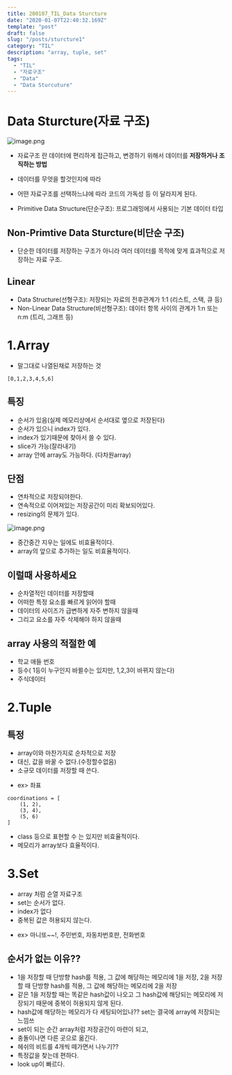 ```yaml
---
title: 200107_TIL_Data Sturcture
date: "2020-01-07T22:40:32.169Z"
template: "post"
draft: false
slug: "/posts/sturcture1"
category: "TIL"
description: "array, tuple, set"
tags:
  - "TIL"
  - "자료구조"
  - "Data"
  - "Data Sturcuture"
---
```


# Data Sturcture(자료 구조)

![image.png](https://images.velog.io/post-images/jotang/98ff2bc0-31db-11ea-b5c5-2f2d7a673cc4/image.png)

- 자료구조 란 데이터에 편리하게 접근하고, 변경하기 위해서 데이터를 **저장하거나 조직하는 방법**
- 데이터를 무엇을 할것인지에 따라
- 어떤 자료구조를 선택하느냐에 따라 코드의 가독성 등 이 달라지게 된다.

- Primitive Data Structure(단순구조): 프로그래밍에서 사용되는 기본 데이터 타입

## Non-Primtive Data Sturcture(비단순 구조)

- 단순한 데이터를 저장하는 구조가 아니라 여러 데이터를 목적에 맞게 효과적으로 저장하는 자료 구조.

## Linear

- Data Structure(선형구조): 저장되는 자료의 전후관계가 1:1 (리스트, 스택, 큐 등)
- Non-Linear Data Structure(비선형구조): 데이터 항목 사이의 관계가 1:n 또는 n:m (트리, 그래프 등)

# 1.Array

- 말그대로 나열된채로 저장하는 것

```
[0,1,2,3,4,5,6]
```

## 특징

- 순서가 있음(실제 메모리상에서 순서대로 옆으로 저장된다)
- 순서가 있으니 index가 있다.
- index가 있기때문에 찾아서 쓸 수 있다.
- slice가 가능(잘라내기)
- array 안에 array도 가능하다. (다차원array)

## 단점

- 연차적으로 저장되야한다.
- 연속적으로 이어져있는 저장공간이 미리 확보되어있다.
- resizing의 문제가 있다.

![image.png](https://images.velog.io/post-images/jotang/8ae29fb0-31de-11ea-bbeb-970b96b1b861/image.png)

- 중간중간 지우는 일에도 비효율적이다.
- array의 앞으로 추가하는 일도 비효율적이다.

## 이럴때 사용하세요

- 순차열적인 데이터를 저장할때
- 어떠한 특정 요소를 빠르게 읽어야 할때
- 데이터의 사이즈가 급변하게 자주 변하지 않을때
- 그리고 요소를 자주 삭제해야 하지 않을때

## array 사용의 적절한 예

- 학교 애들 번호
- 등수( 1등이 누구인지 바뀔수는 있지만, 1,2,3이 바뀌지 않는다)
- 주식데이터

# 2.Tuple

## 특정

- array이와 마찬가지로 순차적으로 저장
- 대신, 값을 바꿀 수 없다.(수정할수없음)
- 소규모 데이터를 저장할 때 쓴다.

* ex> 좌표

```
coordinations = [
    (1, 2),
    (3, 4),
    (5, 6)
]
```

- class 등으로 표현할 수 는 있지만 비효율적이다.
- 메모리가 array보다 효율적이다.

# 3.Set

- array 처럼 순열 자료구조
- set는 순서가 없다.
- index가 없다
- 중복된 값은 허용되지 않는다.

* ex> 마니또~~!, 주민번호, 자동차번호판, 전화번호

## 순서가 없는 이유??

- 1을 저장할 때 단방향 hash를 적용, 그 값에 해당하는 메모리에 1을 저장, 2을 저장할 때 단방향 hash를 적용, 그 값에 해당하는 메모리에 2을 저장
- 같은 1을 저장할 때는 똑같은 hash값이 나오고 그 hash값에 해당되는 메모리에 저장되기 때문에 중복이 허용되지 않게 된다.
- hash값에 해당하는 메모리가 다 세팅되어있나?? set는 결국에 array에 저장되는 느낌쓰
- set이 되는 순간 array처럼 저장공간이 마련이 되고,
- 충돌이나면 다른 곳으로 옮긴다.
- 헤쉬의 비트를 4개씩 떼가면서 나누기??
- 특정값을 찾는데 편하다.
- look up이 빠르다.
